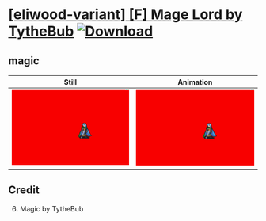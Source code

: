 # [\[eliwood-variant\] \[F\] Mage Lord by TytheBub](./) [![Download](https://img.shields.io/badge/Download--red?style=social&logo=github)](https://minhaskamal.github.io/DownGit/#/home?url=https://github.com/Klokinator/FE-Repo/tree/main/Battle%20Animations%2FWIP%20(Need%20to%20be%20added%20to%20the%20repo)%2F%5Beliwood-variant%5D%20%5BF%5D%20Mage%20Lord%20by%20TytheBub%2F6.%20magic)

## magic

| Still | Animation |
| :---: | :-------: |
| ![magic still](./magic_000.png) | ![magic](./magic.gif) |

## Credit

6. Magic by TytheBub
